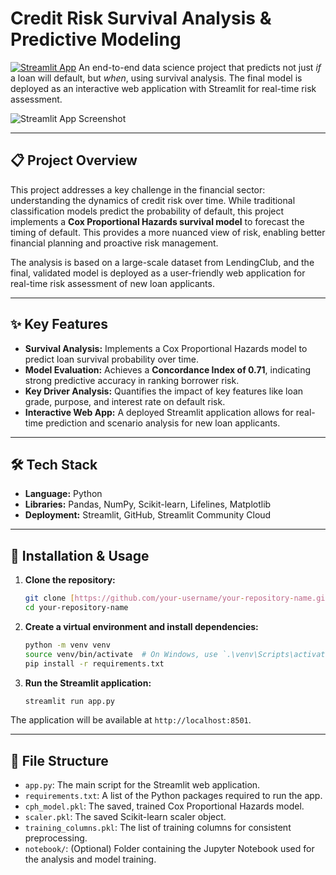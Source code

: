 # Credit Risk Survival Analysis & Predictive Modeling

[![Streamlit App](https://static.streamlit.io/badges/streamlit_badge_black_white.svg)](credit-risk-apppuspita.streamlit.app)
An end-to-end data science project that predicts not just *if* a loan will default, but *when*, using survival analysis. The final model is deployed as an interactive web application with Streamlit for real-time risk assessment.

![Streamlit App Screenshot](<img width="1407" height="797" alt="Screenshot 2025-08-19 at 11 11 42 PM" src="https://github.com/user-attachments/assets/41fbe15b-669d-471a-95f5-c13ad1359d0e" />
)

---
## 📋 Project Overview

This project addresses a key challenge in the financial sector: understanding the dynamics of credit risk over time. While traditional classification models predict the probability of default, this project implements a **Cox Proportional Hazards survival model** to forecast the timing of default. This provides a more nuanced view of risk, enabling better financial planning and proactive risk management.

The analysis is based on a large-scale dataset from LendingClub, and the final, validated model is deployed as a user-friendly web application for real-time risk assessment of new loan applicants.

---
## ✨ Key Features

* **Survival Analysis:** Implements a Cox Proportional Hazards model to predict loan survival probability over time.
* **Model Evaluation:** Achieves a **Concordance Index of 0.71**, indicating strong predictive accuracy in ranking borrower risk.
* **Key Driver Analysis:** Quantifies the impact of key features like loan grade, purpose, and interest rate on default risk.
* **Interactive Web App:** A deployed Streamlit application allows for real-time prediction and scenario analysis for new loan applicants.

---
## 🛠️ Tech Stack

* **Language:** Python
* **Libraries:** Pandas, NumPy, Scikit-learn, Lifelines, Matplotlib
* **Deployment:** Streamlit, GitHub, Streamlit Community Cloud

---
## 🚀 Installation & Usage

1.  **Clone the repository:**
    ```bash
    git clone [https://github.com/your-username/your-repository-name.git](https://github.com/your-username/your-repository-name.git)
    cd your-repository-name
    ```

2.  **Create a virtual environment and install dependencies:**
    ```bash
    python -m venv venv
    source venv/bin/activate  # On Windows, use `.\venv\Scripts\activate`
    pip install -r requirements.txt
    ```

3.  **Run the Streamlit application:**
    ```bash
    streamlit run app.py
    ```
The application will be available at `http://localhost:8501`.

---
## 📂 File Structure

* `app.py`: The main script for the Streamlit web application.
* `requirements.txt`: A list of the Python packages required to run the app.
* `cph_model.pkl`: The saved, trained Cox Proportional Hazards model.
* `scaler.pkl`: The saved Scikit-learn scaler object.
* `training_columns.pkl`: The list of training columns for consistent preprocessing.
* `notebook/`: (Optional) Folder containing the Jupyter Notebook used for the analysis and model training.
